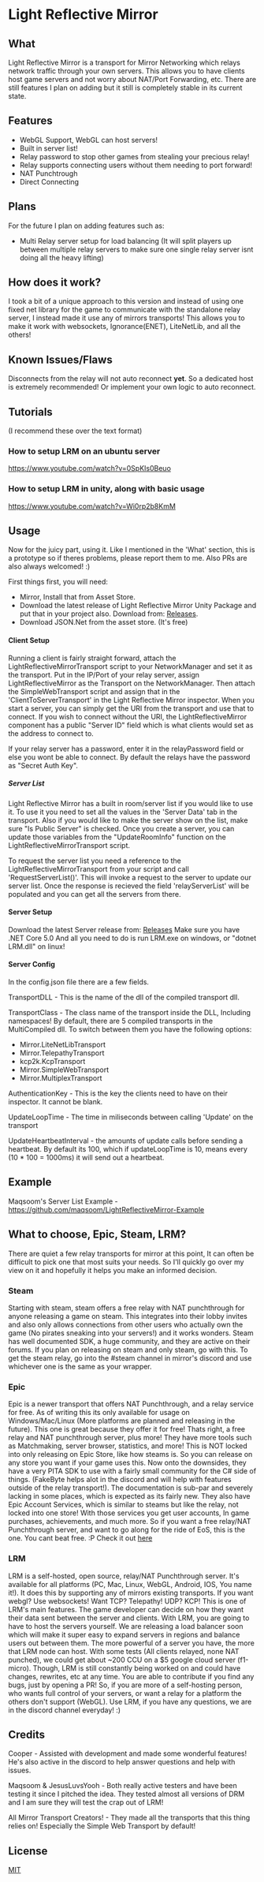 # Light Reflective Mirror

## What
Light Reflective Mirror is a transport for Mirror Networking which relays network traffic through your own servers. This allows you to have clients host game servers and not worry about NAT/Port Forwarding, etc. There are still features I plan on adding but it still is completely stable in its current state.

## Features
* WebGL Support, WebGL can host servers!
* Built in server list!
* Relay password to stop other games from stealing your precious relay!
* Relay supports connecting users without them needing to port forward!
* NAT Punchtrough
* Direct Connecting

## Plans

For the future I plan on adding features such as:
* Multi Relay server setup for load balancing (It will split players up between multiple relay servers to make sure one single relay server isnt doing all the heavy lifting)

## How does it work?

I took a bit of a unique approach to this version and instead of using one fixed net library for the game to communicate with the standalone relay server, I instead made it use any of mirrors transports! This allows you to make it work with websockets, Ignorance(ENET), LiteNetLib, and all the others!

## Known Issues/Flaws

Disconnects from the relay will not auto reconnect **yet**. So a dedicated host is extremely recommended! Or implement your own logic to auto reconnect.

## Tutorials

(I recommend these over the text format)

### How to setup LRM on an ubuntu server
https://www.youtube.com/watch?v=0SpKIs0Beuo

### How to setup LRM in unity, along with basic usage
https://www.youtube.com/watch?v=Wi0rp2b8KmM

## Usage

Now for the juicy part, using it. Like I mentioned in the 'What' section, this is a prototype so if theres problems, please report them to me. Also PRs are also always welcomed! :)

First things first, you will need:
* Mirror, Install that from Asset Store.
* Download the latest release of Light Reflective Mirror Unity Package and put that in your project also. Download from: [Releases](https://github.com/Derek-R-S/Light-Reflective-Mirror/releases).
* Download JSON.Net from the asset store. (It's free)

#### Client Setup
Running a client is fairly straight forward, attach the LightReflectiveMirrorTransport script to your NetworkManager and set it as the transport. Put in the IP/Port of your relay server, assign LightReflectiveMirror as the Transport on the NetworkManager. Then attach the SimpleWebTransport script and assign that in the 'ClientToServerTransport' in the Light Reflective Mirror inspector. When you start a server, you can simply get the URI from the transport and use that to connect. If you wish to connect without the URI, the LightReflectiveMirror component has a public "Server ID" field which is what clients would set as the address to connect to. 

If your relay server has a password, enter it in the relayPassword field or else you wont be able to connect. By default the relays have the password as "Secret Auth Key".

##### Server List

Light Reflective Mirror has a built in room/server list if you would like to use it. To use it you need to set all the values in the 'Server Data' tab in the transport. Also if you would like to make the server show on the list, make sure "Is Public Server" is checked. Once you create a server, you can update those variables from the "UpdateRoomInfo" function on the LightReflectiveMirrorTransport script.

To request the server list you need a reference to the LightReflectiveMirrorTransport from your script and call 'RequestServerList()'. This will invoke a request to the server to update our server list. Once the response is recieved the field 'relayServerList' will be populated and you can get all the servers from there.
 
#### Server Setup
Download the latest Server release from: [Releases](https://github.com/Derek-R-S/Light-Reflective-Mirror/releases)
Make sure you have .NET Core 5.0
And all you need to do is run LRM.exe on windows, or "dotnet LRM.dll" on linux!

#### Server Config
In the config.json file there are a few fields.

TransportDLL - This is the name of the dll of the compiled transport dll.

TransportClass - The class name of the transport inside the DLL, Including namespaces!
By default, there are 5 compiled transports in the MultiCompiled dll.
To switch between them you have the following options:
* Mirror.LiteNetLibTransport
* Mirror.TelepathyTransport
* kcp2k.KcpTransport
* Mirror.SimpleWebTransport
* Mirror.MultiplexTransport

AuthenticationKey - This is the key the clients need to have on their inspector. It cannot be blank.

UpdateLoopTime - The time in miliseconds between calling 'Update' on the transport

UpdateHeartbeatInterval - the amounts of update calls before sending a heartbeat. By default its 100, which if updateLoopTime is 10, means every (10 * 100 = 1000ms) it will send out a heartbeat.


## Example

Maqsoom's Server List Example - https://github.com/maqsoom/LightReflectiveMirror-Example

## What to choose, Epic, Steam, LRM?

There are quiet a few relay transports for mirror at this point, It can often be difficult to pick one that most suits your needs. So I'll quickly go over my view on it and hopefully it helps you make an informed decision.

### Steam
Starting with steam, steam offers a free relay with NAT punchthrough for anyone releasing a game on steam. This integrates into their lobby invites and also only allows connections from other users who actually own the game (No pirates sneaking into your servers!) and it works wonders. Steam has well documented SDK, a huge community, and they are active on their forums. If you plan on releasing on steam and only steam, go with this. To get the steam relay, go into the #steam channel in mirror's discord and use whichever one is the same as your wrapper.

### Epic
Epic is a newer transport that offers NAT Punchthrough, and a relay service for free. As of writing this its only available for usage on Windows/Mac/Linux (More platforms are planned and releasing in the future). This one is great because they offer it for free! Thats right, a free relay and NAT punchthrough server, plus more! They have more tools such as Matchmaking, server browser, statistics, and more! This is NOT locked into only releasing on Epic Store, like how steams is. So you can release on any store you want if your game uses this. Now onto the downsides, they have a very PITA SDK to use with a fairly small community for the C# side of things. (FakeByte helps alot in the discord and will help with features outside of the relay transport!). The documentation is sub-par and severely lacking in some places, which is expected as its fairly new. They also have Epic Account Services, which is similar to steams but like the relay, not locked into one store! With those services you get user accounts, In game purchases, achievements, and much more. So if you want a free relay/NAT Punchthrough server, and want to go along for the ride of EoS, this is the one. You cant beat free. :P Check it out [here](https://github.com/FakeByte/EpicOnlineTransport)

### LRM
LRM is a self-hosted, open source, relay/NAT Punchthrough server. It's available for all platforms (PC, Mac, Linux, WebGL, Android, IOS, You name it!). It does this by supporting any of mirrors existing transports. If you want webgl? Use websockets! Want TCP? Telepathy! UDP? KCP! This is one of LRM's main features. The game developer can decide on how they want their data sent between the server and clients. With LRM, you are going to have to host the servers yourself. We are releasing a load balancer soon which will make it super easy to expand servers in regions and balance users out between them. The more powerful of a server you have, the more that LRM node can host. With some tests (All clients relayed, none NAT punched), we could get about ~200 CCU on a $5 google cloud server (f1-micro). Though, LRM is still constantly being worked on and could have changes, rewrites, etc at any time. You are able to contribute if you find any bugs, just by opening a PR! So, if you are more of a self-hosting person, who wants full control of your servers, or want a relay for a platform the others don't support (WebGL). Use LRM, if you have any questions, we are in the discord channel everyday! :)

## Credits

Cooper - Assisted with development and made some wonderful features! He's also active in the discord to help answer questions and help with issues.

Maqsoom & JesusLuvsYooh - Both really active testers and have been testing it since I pitched the idea. They tested almost all versions of DRM and I am sure they will test the crap out of LRM!

All Mirror Transport Creators! - They made all the transports that this thing relies on! Especially the Simple Web Transport by default!

## License
[MIT](https://choosealicense.com/licenses/mit/)

